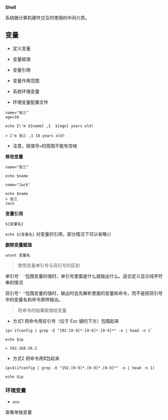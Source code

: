 **Shell**

系统跟计算机硬件交互时使用的中间介质。

## 变量

- 定义变量

- 变量赋值

- 变量引用

- 变量作用范围

- 系统环境变量

- 环境变量配置文件

```shell
name="张三"
age=18

echo I\'m ${name} ,I  ${age} years old!

> I'm 张三 ,I 18 years old!
```

- 注意，赋值号`=`的周围不能有空格

**修改变量**

```shell
name="张三"

echo $name

name="Jack"

echo $name
> 张三
Jack
```

**变量引用**

`${变量名}`

`echo ${变量名}` 对变量的引用，部分情况下可以省略`{}`

**删除变量赋值**

`unset 变量名`

> 使用变量单引号与双引号的区别

单引号`' '`包围变量的值时，单引号里面是什么就输出什么。适合定义显示纯字符串的情况

双引号`" "`包围变量的值时，输出时会先解析里面的变量和命令，而不是把双引号中的变量名和命令原样输出。

> 将命令的结果赋值给变量

- 方式1 把命令用反引号（位于 Esc 键的下方）包围起来

```shell
ip=`ifconfig | grep -E "192.[0-9]*.[0-9]*.[0-9]*" -o | head -n 1`

echo $ip

> 192.168.56.2
```

- 方式2 把命令用$包起来

```vim
ip=$(ifconfig | grep -E "192.[0-9]*.[0-9]*.[0-9]*" -o | head -n 1)

echo $ip
```

### 环境变量

- `env`

查看单独变量

```shell

```
